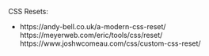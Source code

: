 CSS Resets:
<ul>
  <li>
       https://andy-bell.co.uk/a-modern-css-reset/
  </li>
https://meyerweb.com/eric/tools/css/reset/
https://www.joshwcomeau.com/css/custom-css-reset/
</ul>
